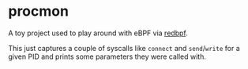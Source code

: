 # procmon

A toy project used to play around with eBPF via [redbpf](https://github.com/foniod/redbpf).

This just captures a couple of syscalls like `connect` and `send`/`write` for a given PID
and prints some parameters they were called with.
